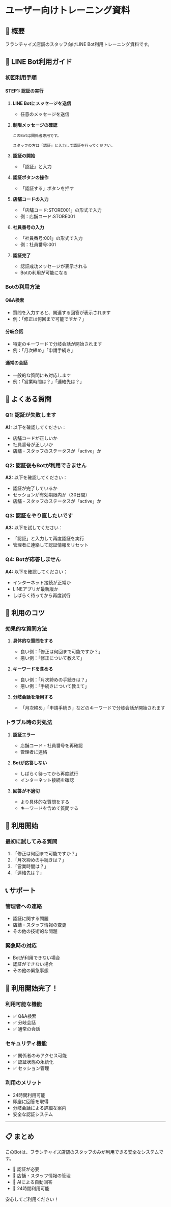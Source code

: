# ユーザー向けトレーニング資料

## 🎯 概要

フランチャイズ店舗のスタッフ向けLINE Bot利用トレーニング資料です。

## 📱 LINE Bot利用ガイド

### **初回利用手順**

#### **STEP1: 認証の実行**
1. **LINE Botにメッセージを送信**
   - 任意のメッセージを送信

2. **制限メッセージの確認**
   ```
   このBotは関係者専用です。

   スタッフの方は「認証」と入力して認証を行ってください。
   ```

3. **認証の開始**
   - 「認証」と入力

4. **認証ボタンの操作**
   - 「認証する」ボタンを押す

5. **店舗コードの入力**
   - 「店舗コード:STORE001」の形式で入力
   - 例：店舗コード:STORE001

6. **社員番号の入力**
   - 「社員番号:001」の形式で入力
   - 例：社員番号:001

7. **認証完了**
   - 認証成功メッセージが表示される
   - Botの利用が可能になる

### **Botの利用方法**

#### **Q&A検索**
- 質問を入力すると、関連する回答が表示されます
- 例：「修正は何回まで可能ですか？」

#### **分岐会話**
- 特定のキーワードで分岐会話が開始されます
- 例：「月次締め」「申請手続き」

#### **通常の会話**
- 一般的な質問にも対応します
- 例：「営業時間は？」「連絡先は？」

## 🔧 よくある質問

### **Q1: 認証が失敗します**
**A1:** 以下を確認してください：
- 店舗コードが正しいか
- 社員番号が正しいか
- 店舗・スタッフのステータスが「active」か

### **Q2: 認証後もBotが利用できません**
**A2:** 以下を確認してください：
- 認証が完了しているか
- セッションが有効期限内か（30日間）
- 店舗・スタッフのステータスが「active」か

### **Q3: 認証をやり直したいです**
**A3:** 以下を試してください：
- 「認証」と入力して再度認証を実行
- 管理者に連絡して認証情報をリセット

### **Q4: Botが応答しません**
**A4:** 以下を確認してください：
- インターネット接続が正常か
- LINEアプリが最新版か
- しばらく待ってから再度試行

## 📱 利用のコツ

### **効果的な質問方法**
1. **具体的な質問をする**
   - 良い例：「修正は何回まで可能ですか？」
   - 悪い例：「修正について教えて」

2. **キーワードを含める**
   - 良い例：「月次締めの手続きは？」
   - 悪い例：「手続きについて教えて」

3. **分岐会話を活用する**
   - 「月次締め」「申請手続き」などのキーワードで分岐会話が開始されます

### **トラブル時の対処法**
1. **認証エラー**
   - 店舗コード・社員番号を再確認
   - 管理者に連絡

2. **Botが応答しない**
   - しばらく待ってから再度試行
   - インターネット接続を確認

3. **回答が不適切**
   - より具体的な質問をする
   - キーワードを含めて質問する

## 🎯 利用開始

### **最初に試してみる質問**
1. 「修正は何回まで可能ですか？」
2. 「月次締めの手続きは？」
3. 「営業時間は？」
4. 「連絡先は？」

## 📞 サポート

### **管理者への連絡**
- 認証に関する問題
- 店舗・スタッフ情報の変更
- その他の技術的な問題

### **緊急時の対応**
- Botが利用できない場合
- 認証ができない場合
- その他の緊急事態

## 🎉 利用開始完了！

### **利用可能な機能**
- ✅ Q&A検索
- ✅ 分岐会話
- ✅ 通常の会話

### **セキュリティ機能**
- ✅ 関係者のみアクセス可能
- ✅ 認証状態の永続化
- ✅ セッション管理

### **利用のメリット**
- 24時間利用可能
- 即座に回答を取得
- 分岐会話による詳細な案内
- 安全な認証システム

---

## 📋 まとめ

このBotは、フランチャイズ店舗のスタッフのみが利用できる安全なシステムです。

- 🔐 認証が必要
- 🏪 店舗・スタッフ情報の管理
- 🤖 AIによる自動回答
- 📱 24時間利用可能

安心してご利用ください！

